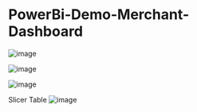 # PowerBi-Demo-Merchant-Dashboard

![image](https://github.com/user-attachments/assets/2efe01d2-af32-44e9-bf90-7fc424d97e13)

![image](https://github.com/user-attachments/assets/88b19dc7-a0a9-4aad-aed1-d9a309d17a85)

![image](https://github.com/user-attachments/assets/1dab6204-1bfb-4c80-80b6-d7a063e833c6)

Slicer Table
![image](https://github.com/user-attachments/assets/10ce06b3-11f7-43e2-a975-6233a18fef34)
